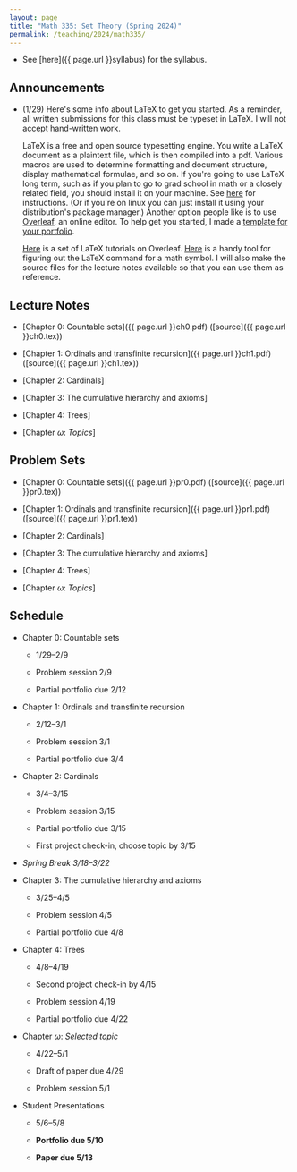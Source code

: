 ```yaml
---
layout: page
title: "Math 335: Set Theory (Spring 2024)"
permalink: /teaching/2024/math335/
---
```


* See [here]({{ page.url }}syllabus) for the syllabus.


Announcements
-------------

* (1/29) Here's some info about LaTeX to get you started. As a reminder, all written submissions for this class must be typeset in LaTeX. I will not accept hand-written work.

    LaTeX is a free and open source typesetting engine. You write a LaTeX document as a plaintext file, which is then compiled into a pdf. Various macros are used to determine formatting and document structure, display mathematical formulae, and so on. If you're going to use LaTeX long term, such as if you plan to go to grad school in math or a closely related field, you should install it on your machine. See [here](https://tug.org/texlive/quickinstall.html) for instructions. (Or if you're on linux you can just install it using your distribution's package manager.) Another option people like is to use [Overleaf](https://www.overleaf.com/), an online editor. To help get you started, I made a [template for your portfolio](https://www.overleaf.com/read/ypsrcqntbcrs). 
	
    [Here](https://www.overleaf.com/learn/latex/Tutorials) is a set of LaTeX tutorials on Overleaf. [Here](https://detexify.kirelabs.org/classify.html) is a handy tool for figuring out the LaTeX command for a math symbol. I will also make the source files for the lecture notes available so that you can use them as reference.


Lecture Notes
--------

* [Chapter 0: Countable sets]({{ page.url }}ch0.pdf) ([source]({{ page.url }}ch0.tex))

* [Chapter 1: Ordinals and transfinite recursion]({{ page.url }}ch1.pdf) ([source]({{ page.url }}ch1.tex))

* [Chapter 2: Cardinals]

* [Chapter 3: The cumulative hierarchy and axioms]

* [Chapter 4: Trees]

* [Chapter $\omega$: *Topics*]

Problem Sets
--------

* [Chapter 0: Countable sets]({{ page.url }}pr0.pdf) ([source]({{ page.url }}pr0.tex))

* [Chapter 1: Ordinals and transfinite recursion]({{ page.url }}pr1.pdf) ([source]({{ page.url }}pr1.tex))

* [Chapter 2: Cardinals]

* [Chapter 3: The cumulative hierarchy and axioms]

* [Chapter 4: Trees]

* [Chapter $\omega$: *Topics*]


Schedule
--------

* Chapter 0: Countable sets

    * 1/29–2/9
	
	* Problem session 2/9
	
	* Partial portfolio due 2/12

* Chapter 1: Ordinals and transfinite recursion

    * 2/12–3/1

	* Problem session 3/1
	
	* Partial portfolio due 3/4

* Chapter 2: Cardinals

    * 3/4–3/15

	* Problem session 3/15
	
	* Partial portfolio due 3/15

    * First project check-in, choose topic by 3/15

* *Spring Break 3/18–3/22*

* Chapter 3: The cumulative hierarchy and axioms

    * 3/25–4/5

	* Problem session 4/5

	* Partial portfolio due 4/8

* Chapter 4: Trees

    * 4/8–4/19

    * Second project check-in by 4/15

	* Problem session 4/19

	* Partial portfolio due 4/22

* Chapter $\omega$: *Selected topic*

    * 4/22–5/1
	
	* Draft of paper due 4/29

	* Problem session 5/1
	
* Student Presentations

    * 5/6–5/8

    * **Portfolio due 5/10**
	
	* **Paper due 5/13**
